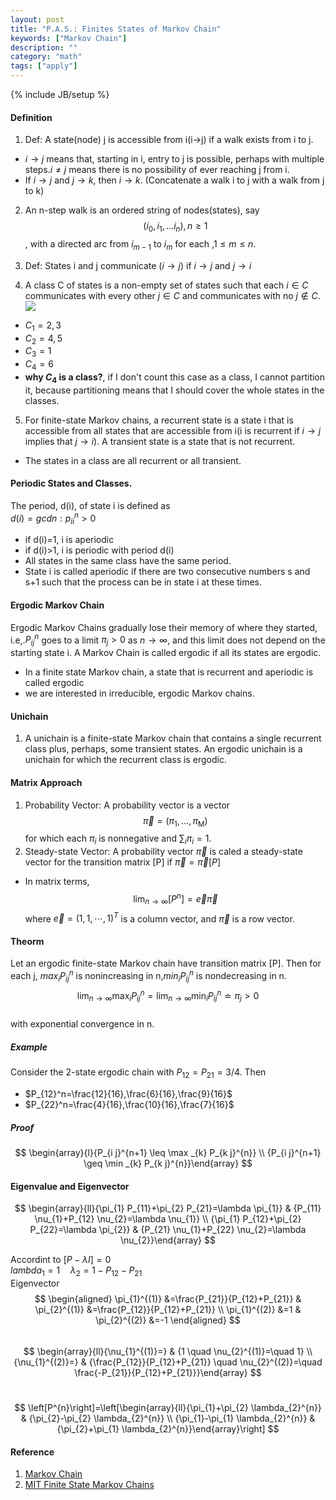 ```yaml
---
layout: post
title: "P.A.S.: Finites States of Markov Chain"
keywords: ["Markov Chain"] 
description: ""
category: "math"
tags: ["apply"]
---
```

{% include JB/setup %}

#### Definition
1. Def: A state(node) j is accessible from i(i$\rightarrow$j) if a walk exists from
i to j.
- $i\rightarrow j$ means that, starting in i, entry to j is possible, perhaps
   with multiple steps.$i \neq j$ means there is no possibility of ever reaching
   j from i.
-  If $i\rightarrow j$ and $j\rightarrow k$, then $i\rightarrow k$. (Concatenate
   a walk i to j with a walk from j to k)
2. An n-step walk is an ordered string of nodes(states), say$$
\left(i_{0}, i_{1}, \ldots i_{n}\right), n \geq 1
$$, with a directed arc from $i_{m-1}$ to $i_m$ for each ,$1\leq m \leq n$.


3. Def: States i and j communicate ($i\rightarrow j$) if $i\rightarrow j$ and $j\rightarrow i$
4. A class C of states is a non-empty set of states such that each $i\in C$
   communicates with every other $j\in C$ and communicates with no $j \notin C$.
<img
src="{{IMAGE_PATH}}/math-apply-probability-and-statistics-stochastic-process-finite-state-markov-chain.png">
- $C_1={2,3}$
- $C_2={4,5}$
- $C_3={1}$
- $C_4={6}$
- **why $C_4$ is a class?**, if I don't count this case as a class, I cannot
  partition it, because partitioning means that I should cover the whole states
  in the classes.
5. For finite-state Markov chains, a recurrent state is a state i that is
   accessible from all states that are accessible from i(i is recurrent if $i
   \rightarrow j$ implies that $j \rightarrow i$). A transient state is a state
   that is not recurrent.
- The states in a class are all recurrent or all transient.

#### Periodic States and Classes. 
The period, d(i), of state i is defined as <br />
$d(i)=gcd{n:p_{ii}^n}>0$ <br />
- if d(i)=1, i is aperiodic 
- if d(i)>1, i is periodic with period d(i)
- All states in the same class have the same period.
- State i is called aperiodic if there are two consecutive numbers s and s+1
  such that the process can be in state i at these times. 

#### Ergodic Markov Chain
Ergodic Markov Chains gradually lose their memory of where they started,
i.e,.$P_{ij}^n$ goes to a limit $\pi_j>0$ as $n \rightarrow \infty$, and this
limit does not depend on the starting state i.
A Markov Chain is called ergodic if all its states are ergodic.
- In a finite state Markov chain, a state that is recurrent and aperiodic is
  called ergodic
- we are interested in irreducible, ergodic Markov chains.

#### Unichain
1. A unichain is a finite-state Markov chain that contains a single recurrent
   class plus, perhaps, some transient states. An ergodic unichain is a unichain
   for which the recurrent class is ergodic.

#### Matrix Approach
1. Probability Vector: A probability vector is a vector$$
\vec{\pi}=\left(\pi_{1}, \dots, \pi_{\mathrm{M}}\right)
$$
for which each $\pi_i$ is nonnegative and $\sum_i{\pi_i}=1$. 
2. Steady-state Vector: A probability vector $\vec{\pi}$ is caled a steady-state
   vector for the transition matrix [P] if $\vec{\pi}=\vec{\pi}[P]$
- In matrix terms,
$$
\lim _{n \rightarrow \infty}\left[P^{n}\right]=\vec{e} \vec{\pi}
$$ 
where $\vec{e}=(1,1,\cdots,1)^T$ is a column vector, and $\vec{\pi}$ is a row
vector.



#### Theorm
Let an ergodic finite-state Markov chain have transition matrix [P]. Then for
each j, $max_iP_{ij}^n$ is nonincreasing in n,$min_iP_{ij}^n$ is nondecreasing
in n.
$$
\lim _{n \rightarrow \infty} \max _{i} P_{i j}^{n}=\lim _{n \rightarrow \infty}
\min _{i} P_{i j}^{n} \doteq \pi_{j}>0
$$ <br />
with exponential convergence in n.
##### Example
Consider the 2-state ergodic chain with $P_{12}=P_{21}=3/4$. Then
- $P_{12}^n=\frac{12}{16},\frac{6}{16},\frac{9}{16}$
- $P_{22}^n=\frac{4}{16},\frac{10}{16},\frac{7}{16}$
##### Proof
$$
\begin{array}{l}{P_{i j}^{n+1} \leq \max _{k} P_{k j}^{n}} \\ {P_{i j}^{n+1}
\geq \min _{k} P_{k j}^{n}}\end{array}
$$

#### Eigenvalue and Eigenvector
$$
\begin{array}{ll}{\pi_{1} P_{11}+\pi_{2} P_{21}=\lambda \pi_{1}} & {P_{11}
\nu_{1}+P_{12} \nu_{2}=\lambda \nu_{1}} \\ {\pi_{1} P_{12}+\pi_{2}
P_{22}=\lambda \pi_{2}} & {P_{21} \nu_{1}+P_{22} \nu_{2}=\lambda
\nu_{2}}\end{array}
$$

Accordint to $[P-\lambda I]=0$ <br />
$lambda_1=1 \quad \lambda_2=1-P_{12}-P_{21}$ <br />
Eigenvector <br />
$$
\begin{aligned} \pi_{1}^{(1)} &=\frac{P_{21}}{P_{12}+P_{21}} & \pi_{2}^{(1)}
&=\frac{P_{12}}{P_{12}+P_{21}} \\ \pi_{1}^{(2)} &=1 & \pi_{2}^{(2)} &=-1
\end{aligned}
$$ <br />
$$
\begin{array}{ll}{\nu_{1}^{(1)}=} & {1 \quad \nu_{2}^{(1)}=\quad 1} \\
{\nu_{1}^{(2)}=} & {\frac{P_{12}}{P_{12}+P_{21}} \quad \nu_{2}^{(2)}=\quad
\frac{-P_{21}}{P_{12}+P_{21}}}\end{array}
$$ <br />

$$
\left[P^{n}\right]=\left[\begin{array}{ll}{\pi_{1}+\pi_{2} \lambda_{2}^{n}} &
{\pi_{2}-\pi_{2} \lambda_{2}^{n}} \\ {\pi_{1}-\pi_{1} \lambda_{2}^{n}} &
{\pi_{2}+\pi_{1} \lambda_{2}^{n}}\end{array}\right]
$$


#### Reference
1. [Markov Chain](http://courses.washington.edu/inde411/MarkovChains(part3).pdf)
2. [MIT Finite State Markov Chains](https://ocw.mit.edu/courses/electrical-engineering-and-computer-science/6-262-discrete-stochastic-processes-spring-2011/course-notes/MIT6_262S11_chap03.pdf)


